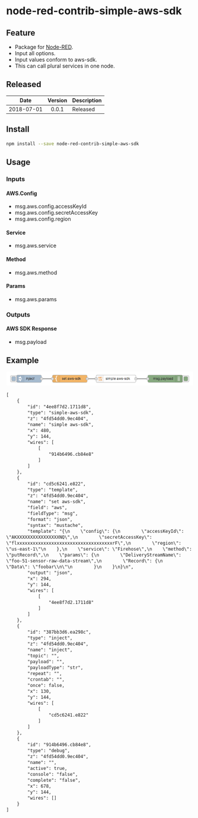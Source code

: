 # node-red-contrib-simple-aws-sdk

## Feature

- Package for [Node-RED](https://nodered.org).
- Input all options.
- Input values ​​conform to aws-sdk.
- This can call plural services in one node.

## Released

|Date|Version|Description|
|:--:|:--:|:--|
|2018-07-01|0.0.1|Released|

## Install

```bash
npm install --save node-red-contrib-simple-aws-sdk
```

## Usage

### Inputs

#### AWS.Config

- msg.aws.config.accessKeyId
- msg.aws.config.secretAccessKey
- msg.aws.config.region

#### Service

- msg.aws.service

#### Method

- msg.aws.method

#### Params

- msg.aws.params

### Outputs

#### AWS SDK Response

- msg.payload

## Example

![Example Flows](https://raw.githubusercontent.com/high-u/node-red-contrib-simple-aws-sdk/master/images/example-flows.png)

```
[
    {
        "id": "4ee8f7d2.1711d8",
        "type": "simple-aws-sdk",
        "z": "4fd54dd0.9ec404",
        "name": "simple aws-sdk",
        "x": 480,
        "y": 144,
        "wires": [
            [
                "914b6496.cb84e8"
            ]
        ]
    },
    {
        "id": "cd5c6241.e822",
        "type": "template",
        "z": "4fd54dd0.9ec404",
        "name": "set aws-sdk",
        "field": "aws",
        "fieldType": "msg",
        "format": "json",
        "syntax": "mustache",
        "template": "{\n    \"config\": {\n        \"accessKeyId\": \"AKXXXXXXXXXXXXXXXXNQ\",\n        \"secretAccessKey\": \"flxxxxxxxxxxxxxxxxxxxxxxxxxxxxxxxxxxxxrF\",\n        \"region\": \"us-east-1\"\n    },\n    \"service\": \"Firehose\",\n    \"method\": \"putRecord\",\n    \"params\": {\n        \"DeliveryStreamName\": \"foo-51-sensor-raw-data-stream\",\n        \"Record\": {\n            \"Data\": \"foobar\\n\"\n        }\n    }\n}\n",
        "output": "json",
        "x": 294,
        "y": 144,
        "wires": [
            [
                "4ee8f7d2.1711d8"
            ]
        ]
    },
    {
        "id": "387bb3d6.ea298c",
        "type": "inject",
        "z": "4fd54dd0.9ec404",
        "name": "inject",
        "topic": "",
        "payload": "",
        "payloadType": "str",
        "repeat": "",
        "crontab": "",
        "once": false,
        "x": 130,
        "y": 144,
        "wires": [
            [
                "cd5c6241.e822"
            ]
        ]
    },
    {
        "id": "914b6496.cb84e8",
        "type": "debug",
        "z": "4fd54dd0.9ec404",
        "name": "",
        "active": true,
        "console": "false",
        "complete": "false",
        "x": 678,
        "y": 144,
        "wires": []
    }
]
```
